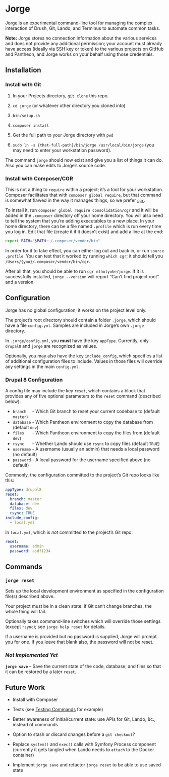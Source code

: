 # Jorge

Jorge is an experimental command-line tool for managing the complex interaction of Drush, Git, Lando, and Terminus to automate common tasks.

**Note:** Jorge stores no connection information about the various services and does not provide any additional permission; your account must already have access (ideally via SSH key or token) to the various projects on GitHub and Pantheon, and Jorge works on your behalf using those credentials.

## Installation

### Install with Git

1. In your Projects directory, `git clone` this repo.

2. `cd jorge` (or whatever other directory you cloned into)

3. `bin/setup.sh`

4. `composer install`

5. Get the full path to your Jorge directory with `pwd`

6. `sudo ln -s {that-full-path}/bin/jorge /usr/local/bin/jorge` (you may need to enter your workstation password).

The command `jorge` should now exist and give you a list of things it can do. Also you can make edits to Jorge’s source code.

### Install with Composer/CGR

This is not a thing to `require` within a project; it’s a tool for your workstation. Composer facilitates that with `composer global require`, but that command is somewhat flawed in the way it manages things, so we prefer [`cgr`](https://pantheon.io/blog/fixing-composer-global-command).

To install it, run `composer global require consolidation/cgr` and it will be added in the `.composer` directory off your home directory. You will also need to tell the system that you’re adding executables to a new place. In your home directory, there can be a file named `.profile` which is run every time you log in. Edit that file (create it if it doesn’t exist) and add a line at the end:
```bash
export PATH="$PATH:~/.composer/vendor/bin"
```

In order for it to take effect, you can either log out and back in, or run `source .profile`. You can test that it worked by running `which cgr`; it should tell you `/Users/{you}/.composer/vendor/bin/cgr`.

After all that, you should be able to run `cgr mtholyoke/jorge`. If it is successfully installed, `jorge --version` will report “Can’t find project root” and a version.

## Configuration

Jorge has no global configuration; it works on the project level only.

The project’s root directory should contain a folder `.jorge`, which should have a file `config.yml`. Samples are included in Jorge’s own `.jorge` directory.

In `.jorge/config.yml`, you **must** have the key `appType`. Currently, only `drupal8` and `jorge` are recognized as values.

Optionally, you may also have the key `include_config`, which specifies a list of additional configuration files to include. Values in those files will override any settings in the main `config.yml`.

### Drupal 8 Configuration

A config file may include the key `reset`, which contains a block that provides any of five optional parameters to the `reset` command (described below):
- `branch  ` - Which Git branch to reset your current codebase to (default `master`)
- `database` - Which Pantheon environment to copy the database from (default `dev`)
- `files   ` - Which Pantheon environment to copy the files from (default `dev`)
- `rsync   ` - Whether Lando should use `rsync` to copy files (default `TRUE`)
- `username` - A username (usually an admin) that needs a local password (no default)
- `password` - A local password for the username specified above (no default)

Commonly, the configuration committed to the project’s Git repo looks like this:
```yml
appType: drupal8
reset:
  branch: master
  database: dev
  files: dev
  rsync: TRUE
include_config:
  - local.yml
```

In `local.yml`, which is _not_ committed to the project’s Git repo:
```yml
reset:
  username: admin
  password: asdf1234
```

## Commands

### `jorge reset`

Sets up the local development environment as specified in the configuration file(s) described above.

Your project must be in a clean state: if Git can’t change branches, the whole thing will fail.

Optionally takes command-line switches which will override those settings (except `rsync`); see `jorge help reset` for details.

If a username is provided but no password is supplied, Jorge will prompt you for one. If you leave that blank also, the password will not be reset.

### _Not Implemented Yet_

**`jorge save`** – Save the current state of the code, database, and files so that it can be restored by a later `reset`.


## Future Work

- Install with Composer

- Tests (see [Testing Commands](https://symfony.com/doc/current/console.html#testing-commands) for example)

- Better awareness of initial/current state: use APIs for Git, Lando, &c., instead of commands

- Option to stash or discard changes before a `git checkout`?

- Replace `system()` and `exec()` calls with Symfony Process component (currently it gets tangled when Lando needs to `attach` to the Docker container)

- Implement `jorge save` and refactor `jorge reset` to be able to use saved state
